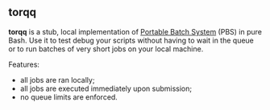 torqq
-----

**torqq** is a stub, local implementation of [Portable Batch System](https://en.wikipedia.org/wiki/Portable_Batch_System) (PBS) in pure Bash. Use it to test debug your scripts without having to wait in the queue or to run batches of very short jobs on your local machine.

Features:
* all jobs are ran locally;
* all jobs are executed immediately upon submission;
* no queue limits are enforced. 

